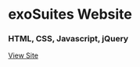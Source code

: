 # exoSuites Website

### HTML, CSS, Javascript, jQuery

[View Site](https://ecstatic-stallman-604fda.netlify.com/)
